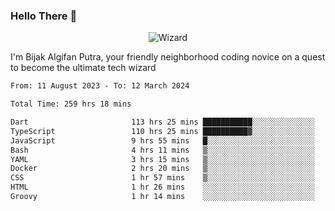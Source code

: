 ### Hello There 👋

<p align="center">
        <img src="https://i.kym-cdn.com/photos/images/newsfeed/001/419/870/3a2.gif" alt="Wizard" />
</p>

I'm Bijak Algifan Putra, your friendly neighborhood coding novice on a quest to become the ultimate tech wizard

<!--START_SECTION:waka-->

```txt
From: 11 August 2023 - To: 12 March 2024

Total Time: 259 hrs 18 mins

Dart                       113 hrs 25 mins ███████████░░░░░░░░░░░░░░   43.60 %
TypeScript                 110 hrs 25 mins ██████████▓░░░░░░░░░░░░░░   42.44 %
JavaScript                 9 hrs 55 mins   █░░░░░░░░░░░░░░░░░░░░░░░░   03.82 %
Bash                       4 hrs 11 mins   ▒░░░░░░░░░░░░░░░░░░░░░░░░   01.61 %
YAML                       3 hrs 15 mins   ▒░░░░░░░░░░░░░░░░░░░░░░░░   01.25 %
Docker                     2 hrs 20 mins   ▒░░░░░░░░░░░░░░░░░░░░░░░░   00.90 %
CSS                        1 hr 57 mins    ▒░░░░░░░░░░░░░░░░░░░░░░░░   00.75 %
HTML                       1 hr 26 mins    ░░░░░░░░░░░░░░░░░░░░░░░░░   00.56 %
Groovy                     1 hr 14 mins    ░░░░░░░░░░░░░░░░░░░░░░░░░   00.48 %
```

<!--END_SECTION:waka-->
